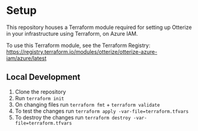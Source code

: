 # Setup
This repository houses a Terraform module required for setting up Otterize in your infrastructure using Terraform, on Azure IAM.

To use this Terraform module, see the Terraform Registry: https://registry.terraform.io/modules/otterize/otterize-azure-iam/azure/latest


## Local Development
1. Clone the repository
2. Run `terraform init`
3. On changing files run `terraform fmt` + `terraform validate`
4. To test the changes run `terraform apply -var-file=terraform.tfvars`
5. To destroy the changes run `terraform destroy -var-file=terraform.tfvars`